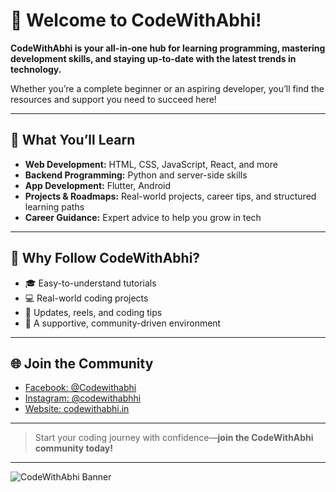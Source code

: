 # 👋 Welcome to CodeWithAbhi!

**CodeWithAbhi is your all-in-one hub for learning programming, mastering development skills, and staying up-to-date with the latest trends in technology.**

Whether you’re a complete beginner or an aspiring developer, you’ll find the resources and support you need to succeed here!

---

## 🚀 What You’ll Learn

- **Web Development:** HTML, CSS, JavaScript, React, and more
- **Backend Programming:** Python and server-side skills
- **App Development:** Flutter, Android
- **Projects & Roadmaps:** Real-world projects, career tips, and structured learning paths
- **Career Guidance:** Expert advice to help you grow in tech

---

## 🌟 Why Follow CodeWithAbhi?

- 🎓 Easy-to-understand tutorials
- 💻 Real-world coding projects
- 📲 Updates, reels, and coding tips
- 🙌 A supportive, community-driven environment

---

## 🌐 Join the Community

- [Facebook: @Codewithabhi](https://facebook.com/Codewithabhi)
- [Instagram: @codewithabhhi](https://instagram.com/codewithabhhi)
- [Website: codewithabhi.in](https://codewithabhi.in)

---

> Start your coding journey with confidence—**join the CodeWithAbhi community today!**

---

![CodeWithAbhi Banner](https://codewithabhi.in/assets/banner.png) <!-- Replace with your banner image URL if you have one -->
